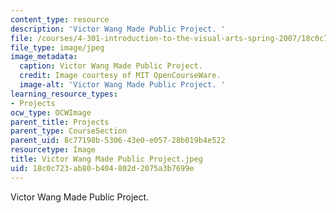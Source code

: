 ```yaml
---
content_type: resource
description: 'Victor Wang Made Public Project. '
file: /courses/4-301-introduction-to-the-visual-arts-spring-2007/18c0c723ab80b404802d2075a3b7699e_VictorWangMadePublicProject.jpeg
file_type: image/jpeg
image_metadata:
  caption: Victor Wang Made Public Project.
  credit: Image courtesy of MIT OpenCourseWare.
  image-alt: 'Victor Wang Made Public Project. '
learning_resource_types:
- Projects
ocw_type: OCWImage
parent_title: Projects
parent_type: CourseSection
parent_uid: 8c77198b-5306-43e0-e057-28b019b4e522
resourcetype: Image
title: Victor Wang Made Public Project.jpeg
uid: 18c0c723-ab80-b404-802d-2075a3b7699e
---
```

Victor Wang Made Public Project. 